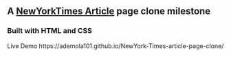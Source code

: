 ## A [NewYorkTimes Article](https://www.nytimes.com/2014/03/18/science/space/detection-of-waves-in-space-buttresses-landmark-theory-of-big-bang.html?_r=0) page clone milestone 

### Built with  HTML and  CSS
<p> Live Demo  https://ademola101.github.io/NewYork-Times-article-page-clone/ </p>